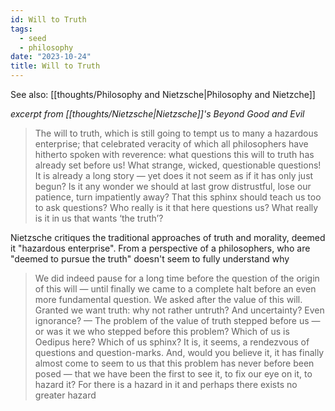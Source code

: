 ```yaml
---
id: Will to Truth
tags:
  - seed
  - philosophy
date: "2023-10-24"
title: Will to Truth
---
```


See also: [[thoughts/Philosophy and Nietzsche|Philosophy and Nietzche]]

_excerpt from [[thoughts/Nietzsche|Nietzsche]]'s Beyond Good and Evil_

> The will to truth, which is still going to tempt us to many a hazardous enterprise; that celebrated veracity of which all philosophers have hitherto spoken with reverence: what questions this will to truth has already set before us! What strange, wicked, questionable questions! It is already a long story — yet does it not seem as if it has only just begun? Is it any wonder we should at last grow distrustful, lose our patience, turn impatiently away? That this sphinx should teach us too to ask questions? Who really is it that here questions us? What really is it in us that wants ‘the truth’?

Nietzsche critiques the traditional approaches of truth and morality, deemed it "hazardous enterprise". From a perspective of a philosophers, who are "deemed to pursue the truth" doesn't seem to fully understand why

> We did indeed pause for a long time before the question of the origin of this will — until finally we came to a complete halt before an even more fundamental question. We asked after the value of this will. Granted we want truth: why not rather untruth? And uncertainty? Even ignorance? — The problem of the value of truth stepped before us — or was it we who stepped before this problem? Which of us is Oedipus here? Which of us sphinx? It is, it seems, a rendezvous of questions and question-marks. And, would you believe it, it has finally almost come to seem to us that this problem has never before been posed — that we have been the first to see it, to fix our eye on it, to hazard it? For there is a hazard in it and perhaps there exists no greater hazard
